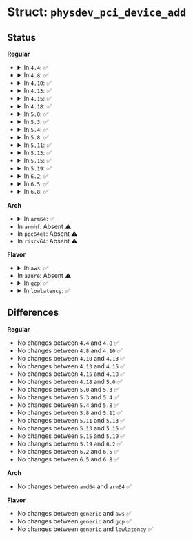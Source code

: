 # Struct: <code>physdev_pci_device_add</code>

## Status
<b>Regular</b>
<ul>
<li>
<details>
<summary>In <code>4.4</code>: ✅</summary>

```c
struct physdev_pci_device_add {
    uint16_t seg;
    uint8_t bus;
    uint8_t devfn;
    uint32_t flags;
    struct (anon) physfn;
    uint32_t optarr[0];
};
```
</details>
</li>
<li>
<details>
<summary>In <code>4.8</code>: ✅</summary>

```c
struct physdev_pci_device_add {
    uint16_t seg;
    uint8_t bus;
    uint8_t devfn;
    uint32_t flags;
    struct (anon) physfn;
    uint32_t optarr[0];
};
```
</details>
</li>
<li>
<details>
<summary>In <code>4.10</code>: ✅</summary>

```c
struct physdev_pci_device_add {
    uint16_t seg;
    uint8_t bus;
    uint8_t devfn;
    uint32_t flags;
    struct (anon) physfn;
    uint32_t optarr[0];
};
```
</details>
</li>
<li>
<details>
<summary>In <code>4.13</code>: ✅</summary>

```c
struct physdev_pci_device_add {
    uint16_t seg;
    uint8_t bus;
    uint8_t devfn;
    uint32_t flags;
    struct (anon) physfn;
    uint32_t optarr[0];
};
```
</details>
</li>
<li>
<details>
<summary>In <code>4.15</code>: ✅</summary>

```c
struct physdev_pci_device_add {
    uint16_t seg;
    uint8_t bus;
    uint8_t devfn;
    uint32_t flags;
    struct (anon) physfn;
    uint32_t optarr[0];
};
```
</details>
</li>
<li>
<details>
<summary>In <code>4.18</code>: ✅</summary>

```c
struct physdev_pci_device_add {
    uint16_t seg;
    uint8_t bus;
    uint8_t devfn;
    uint32_t flags;
    struct (anon) physfn;
    uint32_t optarr[0];
};
```
</details>
</li>
<li>
<details>
<summary>In <code>5.0</code>: ✅</summary>

```c
struct physdev_pci_device_add {
    uint16_t seg;
    uint8_t bus;
    uint8_t devfn;
    uint32_t flags;
    struct (anon) physfn;
    uint32_t optarr[0];
};
```
</details>
</li>
<li>
<details>
<summary>In <code>5.3</code>: ✅</summary>

```c
struct physdev_pci_device_add {
    uint16_t seg;
    uint8_t bus;
    uint8_t devfn;
    uint32_t flags;
    struct (anon) physfn;
    uint32_t optarr[0];
};
```
</details>
</li>
<li>
<details>
<summary>In <code>5.4</code>: ✅</summary>

```c
struct physdev_pci_device_add {
    uint16_t seg;
    uint8_t bus;
    uint8_t devfn;
    uint32_t flags;
    struct (anon) physfn;
    uint32_t optarr[0];
};
```
</details>
</li>
<li>
<details>
<summary>In <code>5.8</code>: ✅</summary>

```c
struct physdev_pci_device_add {
    uint16_t seg;
    uint8_t bus;
    uint8_t devfn;
    uint32_t flags;
    struct (anon) physfn;
    uint32_t optarr[0];
};
```
</details>
</li>
<li>
<details>
<summary>In <code>5.11</code>: ✅</summary>

```c
struct physdev_pci_device_add {
    uint16_t seg;
    uint8_t bus;
    uint8_t devfn;
    uint32_t flags;
    struct (anon) physfn;
    uint32_t optarr[0];
};
```
</details>
</li>
<li>
<details>
<summary>In <code>5.13</code>: ✅</summary>

```c
struct physdev_pci_device_add {
    uint16_t seg;
    uint8_t bus;
    uint8_t devfn;
    uint32_t flags;
    struct (anon) physfn;
    uint32_t optarr[0];
};
```
</details>
</li>
<li>
<details>
<summary>In <code>5.15</code>: ✅</summary>

```c
struct physdev_pci_device_add {
    uint16_t seg;
    uint8_t bus;
    uint8_t devfn;
    uint32_t flags;
    struct (anon) physfn;
    uint32_t optarr[0];
};
```
</details>
</li>
<li>
<details>
<summary>In <code>5.19</code>: ✅</summary>

```c
struct physdev_pci_device_add {
    uint16_t seg;
    uint8_t bus;
    uint8_t devfn;
    uint32_t flags;
    struct (anon) physfn;
    uint32_t optarr[0];
};
```
</details>
</li>
<li>
<details>
<summary>In <code>6.2</code>: ✅</summary>

```c
struct physdev_pci_device_add {
    uint16_t seg;
    uint8_t bus;
    uint8_t devfn;
    uint32_t flags;
    struct (anon) physfn;
    uint32_t optarr[0];
};
```
</details>
</li>
<li>
<details>
<summary>In <code>6.5</code>: ✅</summary>

```c
struct physdev_pci_device_add {
    uint16_t seg;
    uint8_t bus;
    uint8_t devfn;
    uint32_t flags;
    struct (anon) physfn;
    uint32_t optarr[0];
};
```
</details>
</li>
<li>
<details>
<summary>In <code>6.8</code>: ✅</summary>

```c
struct physdev_pci_device_add {
    uint16_t seg;
    uint8_t bus;
    uint8_t devfn;
    uint32_t flags;
    struct (anon) physfn;
    uint32_t optarr[0];
};
```
</details>
</li>
</ul>
<b>Arch</b>
<ul>
<li>
<details>
<summary>In <code>arm64</code>: ✅</summary>

```c
struct physdev_pci_device_add {
    uint16_t seg;
    uint8_t bus;
    uint8_t devfn;
    uint32_t flags;
    struct (anon) physfn;
    uint32_t optarr[0];
};
```
</details>
</li>
<li>
In <code>armhf</code>: Absent ⚠️
</li>
<li>
In <code>ppc64el</code>: Absent ⚠️
</li>
<li>
In <code>riscv64</code>: Absent ⚠️
</li>
</ul>
<b>Flavor</b>
<ul>
<li>
<details>
<summary>In <code>aws</code>: ✅</summary>

```c
struct physdev_pci_device_add {
    uint16_t seg;
    uint8_t bus;
    uint8_t devfn;
    uint32_t flags;
    struct (anon) physfn;
    uint32_t optarr[0];
};
```
</details>
</li>
<li>
In <code>azure</code>: Absent ⚠️
</li>
<li>
<details>
<summary>In <code>gcp</code>: ✅</summary>

```c
struct physdev_pci_device_add {
    uint16_t seg;
    uint8_t bus;
    uint8_t devfn;
    uint32_t flags;
    struct (anon) physfn;
    uint32_t optarr[0];
};
```
</details>
</li>
<li>
<details>
<summary>In <code>lowlatency</code>: ✅</summary>

```c
struct physdev_pci_device_add {
    uint16_t seg;
    uint8_t bus;
    uint8_t devfn;
    uint32_t flags;
    struct (anon) physfn;
    uint32_t optarr[0];
};
```
</details>
</li>
</ul>

## Differences
<b>Regular</b>
<ul>
<li>
No changes between <code>4.4</code> and <code>4.8</code> ✅
</li>
<li>
No changes between <code>4.8</code> and <code>4.10</code> ✅
</li>
<li>
No changes between <code>4.10</code> and <code>4.13</code> ✅
</li>
<li>
No changes between <code>4.13</code> and <code>4.15</code> ✅
</li>
<li>
No changes between <code>4.15</code> and <code>4.18</code> ✅
</li>
<li>
No changes between <code>4.18</code> and <code>5.0</code> ✅
</li>
<li>
No changes between <code>5.0</code> and <code>5.3</code> ✅
</li>
<li>
No changes between <code>5.3</code> and <code>5.4</code> ✅
</li>
<li>
No changes between <code>5.4</code> and <code>5.8</code> ✅
</li>
<li>
No changes between <code>5.8</code> and <code>5.11</code> ✅
</li>
<li>
No changes between <code>5.11</code> and <code>5.13</code> ✅
</li>
<li>
No changes between <code>5.13</code> and <code>5.15</code> ✅
</li>
<li>
No changes between <code>5.15</code> and <code>5.19</code> ✅
</li>
<li>
No changes between <code>5.19</code> and <code>6.2</code> ✅
</li>
<li>
No changes between <code>6.2</code> and <code>6.5</code> ✅
</li>
<li>
No changes between <code>6.5</code> and <code>6.8</code> ✅
</li>
</ul>
<b>Arch</b>
<ul>
<li>
No changes between <code>amd64</code> and <code>arm64</code> ✅
</li>
</ul>
<b>Flavor</b>
<ul>
<li>
No changes between <code>generic</code> and <code>aws</code> ✅
</li>
<li>
No changes between <code>generic</code> and <code>gcp</code> ✅
</li>
<li>
No changes between <code>generic</code> and <code>lowlatency</code> ✅
</li>
</ul>
